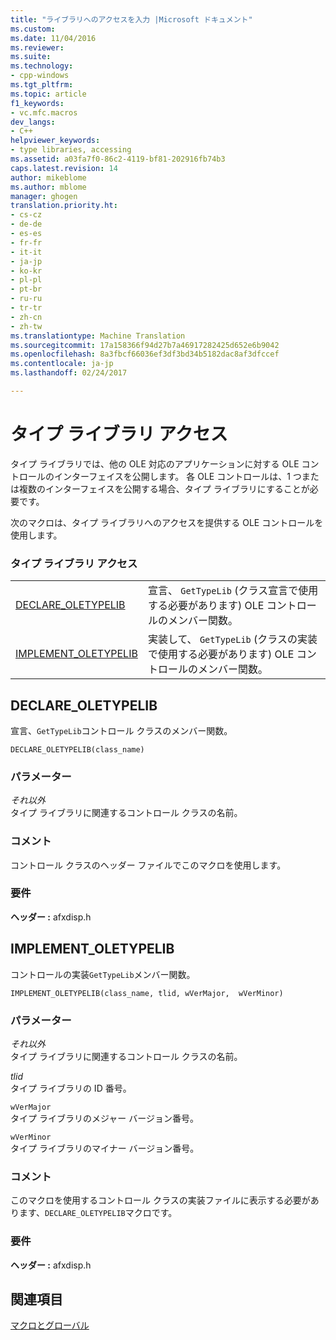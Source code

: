 ```yaml
---
title: "ライブラリへのアクセスを入力 |Microsoft ドキュメント"
ms.custom: 
ms.date: 11/04/2016
ms.reviewer: 
ms.suite: 
ms.technology:
- cpp-windows
ms.tgt_pltfrm: 
ms.topic: article
f1_keywords:
- vc.mfc.macros
dev_langs:
- C++
helpviewer_keywords:
- type libraries, accessing
ms.assetid: a03fa7f0-86c2-4119-bf81-202916fb74b3
caps.latest.revision: 14
author: mikeblome
ms.author: mblome
manager: ghogen
translation.priority.ht:
- cs-cz
- de-de
- es-es
- fr-fr
- it-it
- ja-jp
- ko-kr
- pl-pl
- pt-br
- ru-ru
- tr-tr
- zh-cn
- zh-tw
ms.translationtype: Machine Translation
ms.sourcegitcommit: 17a158366f94d27b7a46917282425d652e6b9042
ms.openlocfilehash: 8a3fbcf66036ef3df3bd34b5182dac8af3dfccef
ms.contentlocale: ja-jp
ms.lasthandoff: 02/24/2017

---
```

# <a name="type-library-access"></a>タイプ ライブラリ アクセス
タイプ ライブラリでは、他の OLE 対応のアプリケーションに対する OLE コントロールのインターフェイスを公開します。 各 OLE コントロールは、1 つまたは複数のインターフェイスを公開する場合、タイプ ライブラリにすることが必要です。  
  
 次のマクロは、タイプ ライブラリへのアクセスを提供する OLE コントロールを使用します。  
  
### <a name="type-library-access"></a>タイプ ライブラリ アクセス  
  
|||  
|-|-|  
|[DECLARE_OLETYPELIB](#declare_oletypelib)|宣言、 `GetTypeLib` (クラス宣言で使用する必要があります) OLE コントロールのメンバー関数。|  
|[IMPLEMENT_OLETYPELIB](#implement_oletypelib)|実装して、 `GetTypeLib` (クラスの実装で使用する必要があります) OLE コントロールのメンバー関数。|  
  
##  <a name="declare_oletypelib"></a>DECLARE_OLETYPELIB  
 宣言、`GetTypeLib`コントロール クラスのメンバー関数。  
  
```   
DECLARE_OLETYPELIB(class_name)   
```  
  
### <a name="parameters"></a>パラメーター  
 *それ以外*  
 タイプ ライブラリに関連するコントロール クラスの名前。  
  
### <a name="remarks"></a>コメント  
 コントロール クラスのヘッダー ファイルでこのマクロを使用します。  

### <a name="requirements"></a>要件  
 **ヘッダー :** afxdisp.h  

##  <a name="implement_oletypelib"></a>IMPLEMENT_OLETYPELIB  
 コントロールの実装`GetTypeLib`メンバー関数。  
  
```   
IMPLEMENT_OLETYPELIB(class_name, tlid, wVerMajor,  wVerMinor)   
```  
  
### <a name="parameters"></a>パラメーター  
 *それ以外*  
 タイプ ライブラリに関連するコントロール クラスの名前。  
  
 *tlid*  
 タイプ ライブラリの ID 番号。  
  
 `wVerMajor`  
 タイプ ライブラリのメジャー バージョン番号。  
  
 `wVerMinor`  
 タイプ ライブラリのマイナー バージョン番号。  
  
### <a name="remarks"></a>コメント  
 このマクロを使用するコントロール クラスの実装ファイルに表示する必要があります、`DECLARE_OLETYPELIB`マクロです。  

### <a name="requirements"></a>要件  
 **ヘッダー :** afxdisp.h  
   
## <a name="see-also"></a>関連項目  
 [マクロとグローバル](../../mfc/reference/mfc-macros-and-globals.md)

